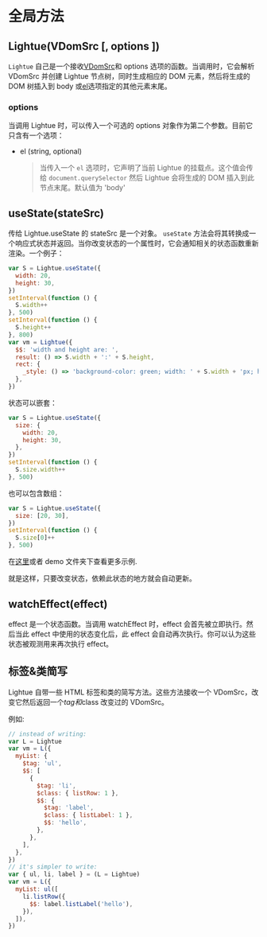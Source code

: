 # 全局方法

## Lightue(VDomSrc [, options ])

`Lightue` 自己是一个接收[VDomSrc](./template)和 options 选项的函数。当调用时，它会解析 VDomSrc 并创建 Lightue 节点树，同时生成相应的 DOM 元素，然后将生成的 DOM 树插入到 body 或[el](../api/global#options)选项指定的其他元素末尾。

### options

当调用 Lightue 时，可以传入一个可选的 options 对象作为第二个参数。目前它只含有一个选项：

- el (string, optional)
  > 当传入一个 `el` 选项时，它声明了当前 Lightue 的挂载点。这个值会传给 `document.querySelector` 然后 Lightue 会将生成的 DOM 插入到此节点末尾。默认值为 'body'

## useState(stateSrc)

传给 Lightue.useState 的 stateSrc 是一个对象。 `useState` 方法会将其转换成一个响应式状态并返回。当你改变状态的一个属性时，它会通知相关的状态函数重新渲染。一个例子：

```js
var S = Lightue.useState({
  width: 20,
  height: 30,
})
setInterval(function () {
  S.width++
}, 500)
setInterval(function () {
  S.height++
}, 800)
var vm = Lightue({
  $$: 'width and height are: ',
  result: () => S.width + ':' + S.height,
  rect: {
    _style: () => 'background-color: green; width: ' + S.width + 'px; height: ' + S.height + 'px',
  },
})
```

状态可以嵌套：

```js
var S = Lightue.useState({
  size: {
    width: 20,
    height: 30,
  },
})
setInterval(function () {
  S.size.width++
}, 500)
```

也可以包含数组：

```js
var S = Lightue.useState({
  size: [20, 30],
})
setInterval(function () {
  S.size[0]++
}, 500)
```

在[这里](https://codepen.io/lxl898/pen/vYyooWK)或者 demo 文件夹下查看更多示例.

就是这样，只要改变状态，依赖此状态的地方就会自动更新。

## watchEffect(effect)

effect 是一个状态函数。当调用 watchEffect 时，effect 会首先被立即执行。然后当此 effect 中使用的状态变化后，此 effect 会自动再次执行。你可以认为这些状态被观测用来再次执行 effect。

## 标签&类简写

Lightue 自带一些 HTML 标签和类的简写方法。这些方法接收一个 VDomSrc，改变它然后返回一个$tag和$class 改变过的 VDomSrc。

例如:

```js
// instead of writing:
var L = Lightue
var vm = L({
  myList: {
    $tag: 'ul',
    $$: [
      {
        $tag: 'li',
        $class: { listRow: 1 },
        $$: {
          $tag: 'label',
          $class: { listLabel: 1 },
          $$: 'hello',
        },
      },
    ],
  },
})
// it's simpler to write:
var { ul, li, label } = (L = Lightue)
var vm = L({
  myList: ul([
    li.listRow({
      $$: label.listLabel('hello'),
    }),
  ]),
})
```
